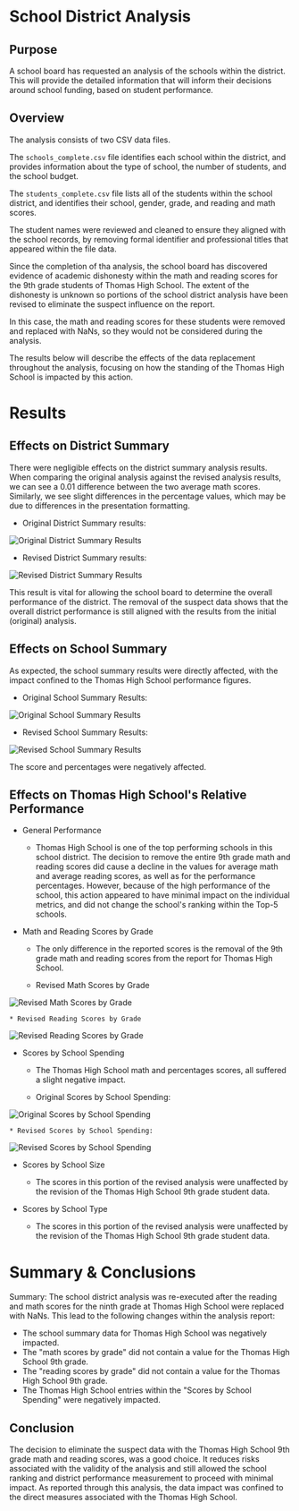 # School District Analysis 

## Purpose
A school board has requested an analysis of the schools within the district.  This will provide the detailed information that will inform their decisions around school funding, based on student performance.

## Overview
The analysis consists of two CSV data files.  

The ```schools_complete.csv``` file identifies each school within the district, and provides information about the type of school, the number of students, and the school budget.

The ```students_complete.csv``` file lists all of the students within the school district, and identifies their school, gender, grade, and reading and math scores.

The student names were reviewed and cleaned to ensure they aligned with the school records, by removing formal identifier and professional titles that appeared within the file data.

Since the completion of tha analysis, the school board has discovered evidence of academic dishonesty within the math and reading scores for the 9th grade students of Thomas High School. The extent of the dishonesty is unknown so portions of the school district analysis have been revised to eliminate the suspect influence on the report. 

In this case, the math and reading scores for these students were removed and replaced with NaNs, so they would not be considered during the analysis.

The results below will describe the effects of the data replacement throughout the analysis, focusing on how the standing of the Thomas High School is impacted by this action.

# Results

## Effects on District Summary

There were negligible effects on the district summary analysis results. When comparing the original analysis against the revised analysis results, we can see a 0.01 difference between the two average math scores.  Similarly, we see slight differences in the percentage values, which may be due to differences in the presentation formatting.

* Original District Summary results:

![Original District Summary Results](Resources/original_district_summary.png)

* Revised District Summary results:

![Revised District Summary Results](Resources/revised_district_analysis_summary.png)

This result is vital for allowing the school board to determine the overall performance of the district.  The removal of the suspect data shows that the overall district performance is still aligned with the results from the initial (original) analysis.

## Effects on School Summary

As expected, the school summary results were directly affected, with the impact confined to the Thomas High School performance figures.

* Original School Summary Results:

![Original School Summary Results](Resources/original_school_summary.png)

* Revised School Summary Results:

![Revised School Summary Results](Resources/revised_adjusted_school_summary.png)

The score and percentages were negatively affected.

## Effects on Thomas High School's Relative Performance

* General Performance
	* Thomas High School is one of the top performing schools in this school district.  The decision to remove the entire 9th grade math and reading scores did cause a decline in the values for average math and average reading scores, as well as for the performance percentages. However, because of the high performance of the school, this action appeared to have minimal impact on the individual metrics, and did not change the school's ranking within the Top-5 schools.

* Math and Reading Scores by Grade
	* The only difference in the reported scores is the removal of the 9th grade math and reading scores from the report for Thomas High School.
	
	* Revised Math Scores by Grade
	
![Revised Math Scores by Grade](Resources/revised_math_scores_by_grade.png)

	* Revised Reading Scores by Grade
	
![Revised Reading Scores by Grade](Resources/revised_reading_scores_by_grade.png)


* Scores by School Spending
	* The Thomas High School math and percentages scores, all suffered a slight negative impact.

	* Original Scores by School Spending:
	
![Original Scores by School Spending](Resources/original_school_spending.png)

	* Revised Scores by School Spending:
	
![Revised Scores by School Spending](Resources/revised_school_spending.png)
	

* Scores by School Size
	* The scores in this portion of the revised analysis were unaffected by the revision of the Thomas High School 9th grade student data.


* Scores by School Type
	* The scores in this portion of the revised analysis were unaffected by the revision of the Thomas High School 9th grade student data.

# Summary & Conclusions
Summary: The school district analysis was re-executed after the reading and math scores for the ninth grade at Thomas High School were replaced with NaNs.  This lead to the following changes within the analysis report:
* The school summary data for Thomas High School was negatively impacted.
* The "math scores by grade" did not contain a value for the Thomas High School 9th grade.
* The "reading scores by grade" did not contain a value for the Thomas High School 9th grade.
* The Thomas High School entries within the "Scores by School Spending" were negatively impacted.

## Conclusion

The decision to eliminate the suspect data with the Thomas High School 9th grade math and reading scores, was a good choice.  It reduces risks associated with the validity of the analysis and still allowed the school ranking and district performance measurement to proceed with minimal impact.  As reported through this analysis, the data impact was confined to the direct measures associated with the Thomas High School.